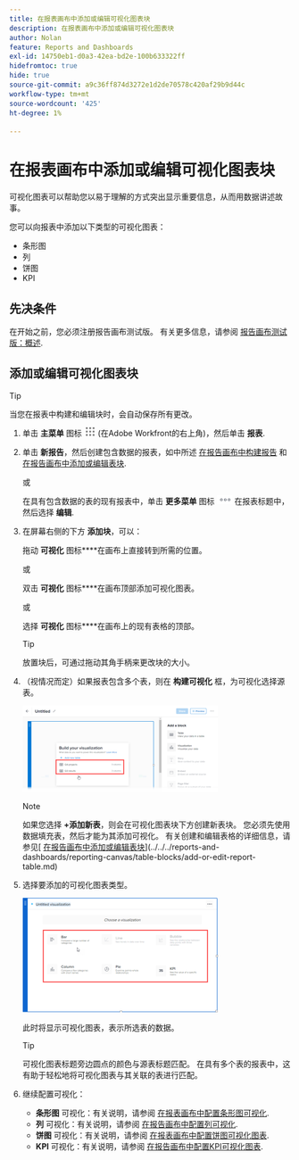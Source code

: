 ```yaml
---
title: 在报表画布中添加或编辑可视化图表块
description: 在报表画布中添加或编辑可视化图表块
author: Nolan
feature: Reports and Dashboards
exl-id: 14750eb1-d0a3-42ea-bd2e-100b633322ff
hidefromtoc: true
hide: true
source-git-commit: a9c36ff874d3272e1d2de70578c420af29b9d44c
workflow-type: tm+mt
source-wordcount: '425'
ht-degree: 1%

---
```



# 在报表画布中添加或编辑可视化图表块

可视化图表可以帮助您以易于理解的方式突出显示重要信息，从而用数据讲述故事。

您可以向报表中添加以下类型的可视化图表：

* 条形图
* 列
* 饼图
* KPI

## 先决条件

在开始之前，您必须注册报告画布测试版。 有关更多信息，请参阅 [报告画布测试版：概述](/help/quicksilver/product-announcements/betas/canvas-dashboards-beta/reporting-canvas-beta-overview.md).

## 添加或编辑可视化图表块

>[!TIP]
>
>当您在报表中构建和编辑块时，会自动保存所有更改。

1. 单击 **主菜单** 图标 ![](assets/main-menu-icon.png) (在Adobe Workfront的右上角)，然后单击 **报表**.
1. 单击 **新报告**，然后创建包含数据的报表，如中所述 [在报告画布中构建报告](../../../reports-and-dashboards/reporting-canvas/manage-reports/build-report.md) 和 [在报告画布中添加或编辑表块](../../../reports-and-dashboards/reporting-canvas/table-blocks/add-or-edit-report-table.md).

   或

   在具有包含数据的表的现有报表中，单击 **更多菜单** 图标 ![](assets/more-icon.png) 在报表标题中，然后选择 **编辑**.

1. 在屏幕右侧的下方 **添加块**，可以：

   拖动 **可视化** 图标****在画布上直接转到所需的位置。

   或

   双击 **可视化** 图标****在画布顶部添加可视化图表。

   或

   选择 **可视化** 图标****在画布上的现有表格的顶部。

   >[!TIP]
   >
   >放置块后，可通过拖动其角手柄来更改块的大小。

1. （视情况而定）如果报表包含多个表，则在 **构建可视化** 框，为可视化选择源表。

   ![](assets/select-table-on-vis-350x155.png)

   >[!NOTE]
   >
   >如果您选择 **+添加新表**，则会在可视化图表块下方创建新表块。 您必须先使用数据填充表，然后才能为其添加可视化。 有关创建和编辑表格的详细信息，请参见[ [在报告画布中添加或编辑表块](../../../reports-and-dashboards/reporting-canvas/table-blocks/add-or-edit-report-table.md)](../../../reports-and-dashboards/reporting-canvas/table-blocks/add-or-edit-report-table.md)

1. 选择要添加的可视化图表类型。

   ![](assets/select-vis-type-350x205.png)

   此时将显示可视化图表，表示所选表的数据。

   >[!TIP]
   >
   >可视化图表标题旁边圆点的颜色与源表标题匹配。 在具有多个表的报表中，这有助于轻松地将可视化图表与其关联的表进行匹配。

1. 继续配置可视化：

   * **条形图** 可视化：有关说明，请参阅 [在报表画布中配置条形图可视化](../../../reports-and-dashboards/reporting-canvas/visualization-blocks/configure-bar-visualization.md#bar).
   * **列** 可视化：有关说明，请参阅 [在报告画布中配置列可视化](../../../reports-and-dashboards/reporting-canvas/visualization-blocks/configure-column-visualization.md).
   * **饼图** 可视化：有关说明，请参阅 [在报表画布中配置饼图可视化图表](../../../reports-and-dashboards/reporting-canvas/visualization-blocks/configure-pie-visualization.md).
   * **KPI** 可视化：有关说明，请参阅 [在报告画布中配置KPI可视化图表](../../../reports-and-dashboards/reporting-canvas/visualization-blocks/configure-kpi-visualization.md).
